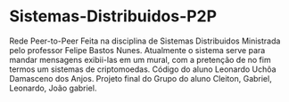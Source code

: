 # Sistemas-Distribuidos-P2P
Rede Peer-to-Peer Feita na disciplina de Sistemas Distribuidos Ministrada pelo professor Felipe Bastos Nunes. Atualmente o sistema serve para mandar mensagens exibii-las em um mural, com a pretenção de no fim termos um sistemas de criptomoedas. Código do aluno Leonardo Uchôa Damasceno dos Anjos. Projeto final do Grupo do aluno Cleiton, Gabriel, Leonardo, João gabriel.
